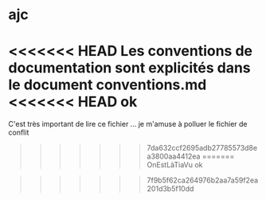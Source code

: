 # ajc
<<<<<<< HEAD
Les conventions de documentation sont explicités dans le document conventions.md
<<<<<<< HEAD
ok
=======
C'est très important de lire ce fichier ...
je m'amuse à polluer le fichier de conflit
>>>>>>> 7da632ccf2695adb27785573d8ea3800aa4412ea
=======
OnEstLàTiaVu
ok

>>>>>>> 7f9b5f62ca264976b2aa7a59f2ea201d3b5f10dd

